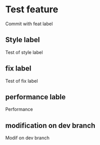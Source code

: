 # Test feature

Commit with feat label

## Style label

Test of style label

## fix label

Test of fix label

## performance lable

Performance

## modification on dev branch

Modif on dev branch